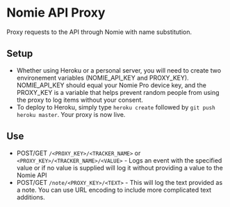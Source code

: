 # Nomie API Proxy
Proxy requests to the API through Nomie with name substitution.

## Setup
* Whether using Heroku or a personal server, you will need to create two
  environement variables (NOMIE_API_KEY and PROXY_KEY). NOMIE_API_KEY should
  equal your Nomie Pro device key, and the PROXY_KEY is a variable that helps
  prevent random people from using the proxy to log items without your consent.
* To deploy to Heroku, simply type `heroku create` followed by `git push heroku
  master`. Your proxy is now live.

## Use
* POST/GET `/<PROXY_KEY>/<TRACKER_NAME>` or `<PROXY_KEY>/<TRACKER_NAME>/<VALUE>` - Logs
  an event with the specified value or if no value is supplied will log it
  without providing a value to the Nomie API
* POST/GET `/note/<PROXY_KEY>/<TEXT>` - This will log the text provided as a note. You
  can use URL encoding to include more complicated text additions.

